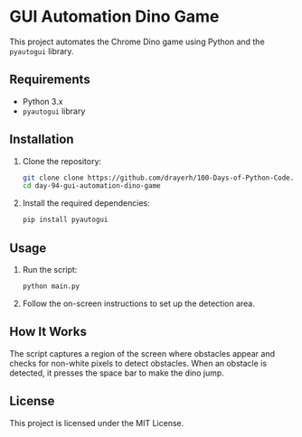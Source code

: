 # GUI Automation Dino Game

This project automates the Chrome Dino game using Python and the `pyautogui` library.

## Requirements

- Python 3.x
- `pyautogui` library

## Installation

1. Clone the repository:
    ```sh
    git clone clone https://github.com/drayerh/100-Days-of-Python-Code.git
    cd day-94-gui-automation-dino-game
    ```

2. Install the required dependencies:
    ```sh
    pip install pyautogui
    ```

## Usage

1. Run the script:
    ```sh
    python main.py
    ```

2. Follow the on-screen instructions to set up the detection area.

## How It Works

The script captures a region of the screen where obstacles appear and checks for non-white pixels to detect obstacles. When an obstacle is detected, it presses the space bar to make the dino jump.

## License

This project is licensed under the MIT License.